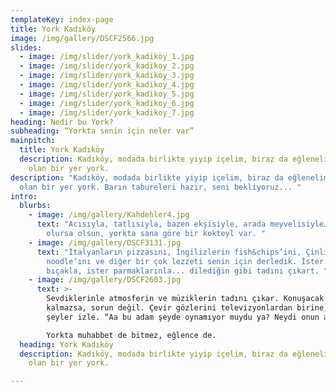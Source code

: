 ```yaml
---
templateKey: index-page
title: York Kadıköy
image: /img/gallery/DSCF2566.jpg
slides:
  - image: /img/slider/york_kadikoy_1.jpg 
  - image: /img/slider/york_kadikoy_2.jpg
  - image: /img/slider/york_kadikoy_3.jpg
  - image: /img/slider/york_kadikoy_4.jpg  
  - image: /img/slider/york_kadikoy_5.jpg
  - image: /img/slider/york_kadikoy_6.jpg
  - image: /img/slider/york_kadikoy_7.jpg
heading: Nedir bu York?
subheading: “Yorkta senin için neler var”
mainpitch:
  title: York Kadıköy
  description: Kadıköy, modada birlikte yiyip içelim, biraz da eğlenelim diye var
    olan bir yer york.
description: "Kadıköy, modada birlikte yiyip içelim, biraz da eğlenelim diye var
  olan bir yer york. Barın tabureleri hazır, seni bekliyoruz... "
intro:
  blurbs:
    - image: /img/gallery/Kahdehler4.jpg
      text: "Acısıyla, tatlısıyla, bazen ekşisiyle, arada meyvelisiyle… damak tadın ne
        olursa olsun, yorkta sana göre bir kokteyl var. "
    - image: /img/gallery/DSCF3131.jpg
      text: "İtalyanların pizzasını, İngilizlerin fish&chips’ini, Çinlilerin
        noodle’ını ve diğer bir çok lezzeti senin için derledik. İster çatal
        bıçakla, ister parmaklarınla... dilediğin gibi tadını çıkart. "
    - image: /img/gallery/DSCF2603.jpg
      text: >-
        Sevdiklerinle atmosferin ve müziklerin tadını çıkar. Konuşacak bir şey
        kalmazsa, sorun değil. Çevir gözlerini televizyonlardan birine, bir
        şeyler izle. “Aa bu adam şeyde oynamıyor muydu ya? Neydi onun adı?”

        Yorkta muhabbet de bitmez, eğlence de.
  heading: York Kadıköy
  description: Kadıköy, modada birlikte yiyip içelim, biraz da eğlenelim diye var
    olan bir yer york.

---
```

